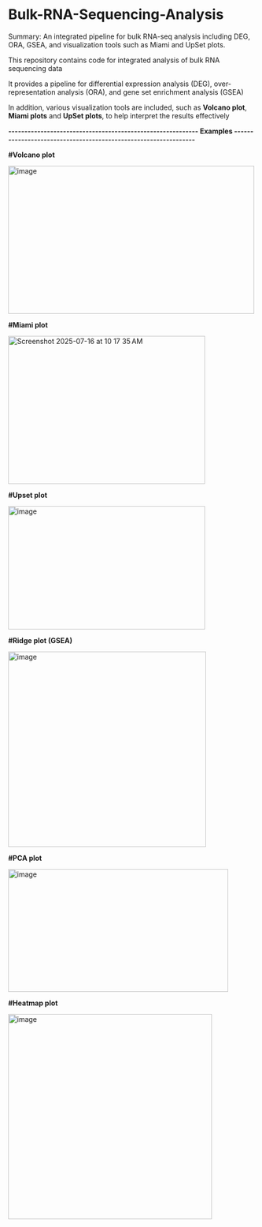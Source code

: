 # Bulk-RNA-Sequencing-Analysis
Summary: An integrated pipeline for bulk RNA-seq analysis including DEG, ORA, GSEA, and visualization tools such as Miami and UpSet plots.


This repository contains code for integrated analysis of bulk RNA sequencing data


It provides a pipeline for differential expression analysis (DEG), over-representation analysis (ORA), and gene set enrichment analysis (GSEA)  


In addition, various visualization tools are included, such as **Volcano plot**, **Miami plots** and **UpSet plots**, to help interpret the results effectively



**----------------------------------------------------------- Examples ----------------------------------------------------------------**




**#Volcano plot**

<img width="500" height="300" alt="image" src="https://github.com/user-attachments/assets/a55d5123-9021-46c8-b922-1824eead9137" />


**#Miami plot**

<img width="400" height="300" alt="Screenshot 2025-07-16 at 10 17 35 AM" src="https://github.com/user-attachments/assets/d95d2e42-0155-492b-a0d9-cc9d8607dc41" />

**#Upset plot**

<img width="400" height="250" alt="image" src="https://github.com/user-attachments/assets/98285ec6-d204-4fe3-9e47-d44eeb020f83" />

**#Ridge plot (GSEA)**

<img width="402" height="396" alt="image" src="https://github.com/user-attachments/assets/f1c28474-3535-4ac1-b208-983cd0e36029" />

**#PCA plot**

<img width="447" height="249" alt="image" src="https://github.com/user-attachments/assets/3074858c-10c1-413c-ab31-518a1752d8d1" />


**#Heatmap plot**

<img width="414" height="416" alt="image" src="https://github.com/user-attachments/assets/c11b0c9a-b68d-4f40-89df-bffc69fb9ff2" />
